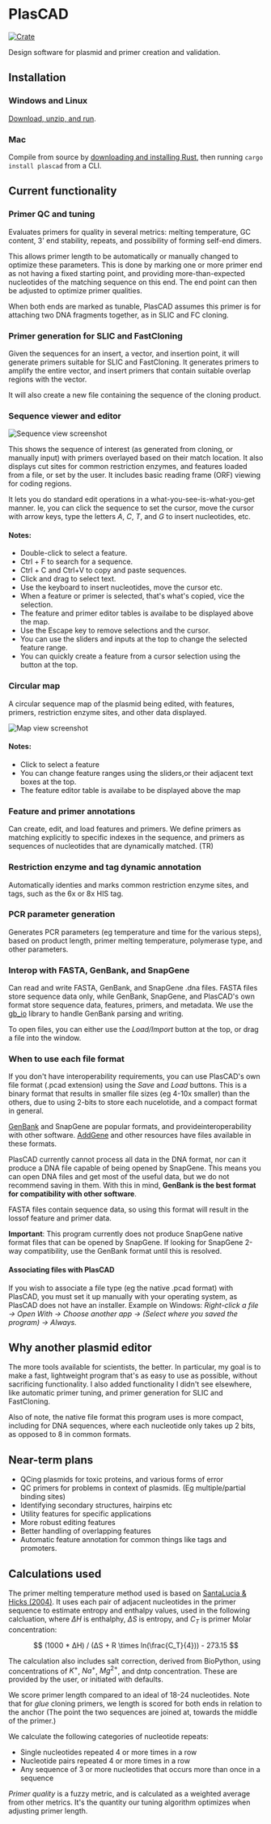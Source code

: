 # PlasCAD

[![Crate](https://img.shields.io/crates/v/plascad.svg)](https://crates.io/crates/plascad)

[//]: # ([![Docs]&#40;https://docs.rs/plascad/badge.svg&#41;]&#40;https://docs.rs/plascad&#41;)

Design software for plasmid and primer creation and validation.


## Installation

### Windows and Linux
[Download, unzip, and run](https://github.com/David-OConnor/plascad/releases). 


### Mac
Compile from source by [downloading and installing Rust](https://www.rust-lang.org/tools/install), then running `cargo install plascad` from a CLI.


## Current functionality

### Primer QC and tuning
Evaluates primers for quality in several metrics: melting temperature, GC content, 3' end stability, repeats, and possibility
of forming self-end dimers.

This allows primer length to be automatically or manually changed to optimize these parameters. This is done by marking
one or more primer end as not having a fixed starting point, and providing more-than-expected nucleotides of the matching 
sequence on this end. The end point can then be adjusted to optimize primer qualities.

When both ends are marked as tunable, PlasCAD assumes this primer is for attaching two DNA fragments together, as in SLIC and FC
cloning.


### Primer generation for SLIC and FastCloning
Given the sequences for an insert, a vector, and insertion point, it will generate primers suitable for SLIC and FastCloning.
It generates primers to amplify the entire vector, and insert primers that contain suitable overlap regions with the vector.

It will also create a new file containing the sequence of the cloning product.


### Sequence viewer and editor

![Sequence view screenshot](screenshots/seq_aug_24.png)

This shows the sequence of interest (as generated from cloning, or manually input) with primers overlayed based on their
match location. It also displays cut sites for common restriction enzymes, and features loaded from a file, or set by the user.
It includes basic reading frame (ORF) viewing for coding regions.

It lets you do standard edit operations in a what-you-see-is-what-you-get manner. Ie, you can click the sequence to set the cursor,
move the cursor with arrow keys, type the letters *A*, *C*, *T*, and *G* to insert nucleotides, etc.

#### Notes:
- Double-click to select a feature.
- Ctrl + F to search for a sequence.
- Ctrl + C and Ctrl+V to copy and paste sequences.
- Click and drag to select text.
- Use the keyboard to insert nucleotides, move the cursor etc.
- When a feature or primer is selected, that's what's copied, vice the selection.
- The feature and primer editor tables is availabe to be displayed above the map.
- Use the Escape key to remove selections and the cursor.
- You can use the sliders and inputs at the top to change the selected feature range.
- You can quickly create a feature from a cursor selection using the button at the top.


### Circular map
A circular sequence map of the plasmid being edited, with features, primers, restriction enzyme sites, and other data 
displayed.

![Map view screenshot](screenshots/map_aug_24.png)

#### Notes:
- Click to select a feature
- You can change feature ranges using the sliders,or their adjacent text boxes at the top.
- The feature editor table is availabe to be displayed above the map


### Feature and primer annotations
Can create, edit, and load features and primers. We define primers as matching explicitly to specific indexes in the sequence,
and primers as sequences of nucleotides that are dynamically matched. (TR)


### Restriction enzyme and tag dynamic annotation
Automatically identies and marks common restriction enzyme sites, and tags, such as the 6x or 8x HIS tag.


### PCR parameter generation
Generates PCR parameters (eg temperature and time for the various steps), based on product length, primer
melting temperature, polymerase type, and other parameters.


### Interop with FASTA, GenBank, and SnapGene
Can read and write FASTA, GenBank, and SnapGene .dna files. FASTA files store sequence data only, while GenBank, SnapGene, and PlasCAD's own format store sequence data, features, primers, and metadata. We use the [gb_io](https://docs.rs/gb-io/latest/gb_io/) library
to handle GenBank parsing and writing.

To open files, you can either use the *Load/Import* button at the top, or drag a file into the window.


### When to use each file format
If you don't have interoperability requirements, you can use PlasCAD's own file format (.pcad extension) using the *Save* and *Load* buttons. This is a binary format that results in smaller file sizes (eg 4-10x smaller) than the others, due to using 2-bits to store each nucelotide, and a compact format in general.

[GenBank](https://www.ncbi.nlm.nih.gov/genbank/) and SnapGene are popular formats, and provideinteroperability with other software. [AddGene](https://www.addgene.org/) and other resources have files available in these formats.

PlasCAD currently cannot process all data in the DNA format, nor can it produce a DNA file capable of being opened by SnapGene.
This means you can open DNA files and get most of the useful data, but we do not recommend saving in them. With this in mind, **GenBank is the best format for
compatibility with other software**.

FASTA files contain sequence data, so using this format will result in the lossof feature and primer data.


**Important**: This program currently does not produce SnapGene native format files that can be opened by SnapGene. If looking
for SnapGene 2-way compatibility, use the GenBank format until this is resolved.


#### Associating files with PlasCAD
If you wish to associate a file type (eg the native .pcad format) with PlasCAD, you must set it up manually with your operating 
system, as PlasCAD does not have an installer. Example on Windows: *Right-click a file → Open With → Choose another app → 
(Select where you saved the program) → Always.*


## Why another plasmid editor
The more tools available for scientists, the better. In particular, my goal is to make
a fast, lightweight program that's as easy to use as possible, without sacrificing functionality. I also added
functionality I didn't see elsewhere, like automatic primer tuning, and primer generation for SLIC and FastCloning.

Also of note, the native file format this program uses is more compact, including for DNA sequences, where each nucleotide only takes up 2 bits, as opposed to 8 in common formats.


## Near-term plans
- QCing plasmids for toxic proteins, and various forms of error
- QC primers for problems in context of plasmids. (Eg multiple/partial binding sites)
- Identifying secondary structures, hairpins etc
- Utility features for specific applications
- More robust editing features
- Better handling of overlapping features
- Automatic feature annotation for common things like tags and promoters. 


## Calculations used 
The primer melting temperature method used is based on [SantaLucia & Hicks (2004)](https://pubmed.ncbi.nlm.nih.gov/15139820/). It uses each pair of adjacent nucleotides in the
primer sequence to estimate entropy and enthalpy values, used in the following calcluation, where $ΔH$ is enthalphy, $ΔS$ is entropy, and $C_T$ is 
primer Molar concentration:

$$ (1000 * ΔH) / (ΔS + R \times ln(\frac{C_T}{4})) - 273.15 $$

The calculation also includes salt correction, derived from BioPython, using concentrations of $K^+$, $Na^+$, $Mg^{2+}$, and dntp concentration. These are provided by the user, or initiated with defaults.

We score primer length compared to an ideal of 18-24 nucleotides. Note that for *glue* cloning primers, we
length is scored for both ends in relation to the anchor (The point the two sequences are joined at, towards the middle
of the primer.)

We calculate the following categories of nucleotide repeats:
- Single nucleotides repeated 4 or more times in a row
- Nucleotide pairs repeated 4 or more times in a row
- Any sequence of 3 or more nucleotides that occurs more than once in a sequence

*Primer quality* is a fuzzy metric, and is calculated as a weighted average from other metrics. It's the quantity our tuning algorithm optimizes when adjusting primer length.
